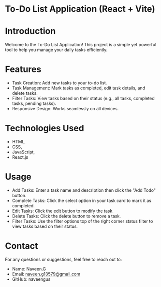 # To-Do List Application (React + Vite) 

# Introduction
     
   Welcome to the To-Do List Application! This project is a simple yet powerful tool to help you manage your daily tasks efficiently.

# Features 
  - Task Creation: Add new tasks to your to-do list.
  - Task Management: Mark tasks as completed, edit task details, and delete tasks.
  - Filter Tasks: View tasks based on their status (e.g., all tasks, completed tasks, pending tasks).
  - Responsive Design: Works seamlessly on all devices.

# Technologies Used
  - HTML, 
  - CSS, 
  - JavaScript, 
  - React.js

# Usage
  - Add Tasks: Enter a task name and description then click the "Add Todo" button.
  - Complete Tasks: Click the select option in your task card to mark it as completed.
  - Edit Tasks: Click the edit button to modify the task.
  - Delete Tasks: Click the delete button to remove a task.
  - Filter Tasks: Use the filter options top of the right corner status filter to view tasks based on their status.

# Contact
  For any questions or suggestions, feel free to reach out to:
  - Name: Naveen.G
  - Email: naveen.g13579@gmail.com
  - GitHub: naveengus

